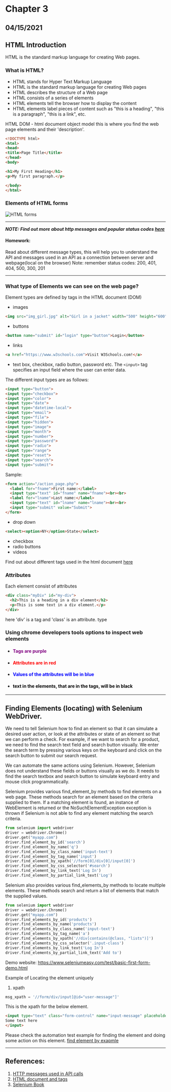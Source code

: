 # Chapter 3
## 04/15/2021
## HTML Introduction
HTML is the standard markup language for creating Web pages.

### What is HTML?
- HTML stands for Hyper Text Markup Language
- HTML is the standard markup language for creating Web pages
- HTML describes the structure of a Web page 
- HTML consists of a series of elements
- HTML elements tell the browser how to display the content
- HTML elements label pieces of content such as "this is a heading", "this is a paragraph", "this is a link", etc.

HTML DOM - html document object model
    this is where you find the web page elements and their 'description'.
```html
<!DOCTYPE html>
<html>
<head>
<title>Page Title</title>
</head>
<body>

<h1>My First Heading</h1>
<p>My first paragraph.</p>

</body>
</html>
```  

### Elements of HTML forms
![HTML forms](data/html-dom.svg)

----

***NOTE: Find out more about http messages and popular status codes [here](https://www.w3schools.com/tags/ref_httpmessages.asp)***

#### Homework: 
Read about different message types, this will help you to understand the API and messages used in an API as a connection between server and webpage(local on the browser)
Note: remember status codes: 200, 401, 404, 500, 300, 201

---

### What type of Elements we can see on the web page?
Element types are defined by tags in the HTML document (DOM)
- images 
```html
<img src="img_girl.jpg" alt="Girl in a jacket" width="500" height="600">
```

- buttons 
```html
<button name="submit" id="login" type="button">Login</button>

```  
- links 
```html
<a href="https://www.w3schools.com">Visit W3Schools.com!</a>
```  
- text box, checkbox, radio button, password etc.
The ```<input>``` tag specifies an input field where the user can enter data.
  
The different input types are as follows:
```html
<input type="button">
<input type="checkbox">
<input type="color">
<input type="date">
<input type="datetime-local">
<input type="email">
<input type="file">
<input type="hidden">
<input type="image">
<input type="month">
<input type="number">
<input type="password">
<input type="radio">
<input type="range">
<input type="reset">
<input type="search">
<input type="submit">
```  
Sample:
```html
<form action="/action_page.php">
  <label for="fname">First name:</label>
  <input type="text" id="fname" name="fname"><br><br>
  <label for="lname">Last name:</label>
  <input type="text" id="lname" name="lname"><br><br>
  <input type="submit" value="Submit">
</form>
```  
- drop down 
```html
<select><option>NY</option>State</select>

```  
- checkbox
- radio buttons
- videos 

Find out about different tags used in the html document [here](https://www.w3schools.com/tags/tag_span.asp)

### Attributes
Each element consist of attributes 
```html
<div class="myDiv" id="my-div">
  <h2>This is a heading in a div element</h2>
  <p>This is some text in a div element.</p>
</div>
```
here 'div' is a tag and 'class' is an attribute.
type

### Using chrome developers tools options to inspect web elements
-  <h4 style=color:purple>Tags are purple</h4>
- <h4 style=color:red>Attributes are in red</h4>
- <h4 style=color:blue>Values of the attributes will be in blue</h4>
- <h4 style=color:black>text in the elements, that are in the tags, will be in black</h4>

---

## Finding Elements (locating) with Selenium WebDriver.

We need to tell Selenium how to find an element so that it can simulate a desired user action, or look at the attributes or state of an element so that we can perform a check. For example, if we want to search for a product, we need to find the search text field and search button visually. We enter the search term by pressing various keys on the keyboard and click on the search button to submit our search request.

We can automate the same actions using Selenium. However, Selenium does  not understand these fields or buttons visually as we do. It needs to find the search textbox and search button to simulate keyboard entry and mouse click programmatically.

Selenium provides various find_element_by methods to find elements on a web page. These methods search for an element based on the criteria supplied to them. If a matching element is found, an instance of WebElement is returned or the NoSuchElementException exception is thrown if Selenium is not able to find any element matching the search criteria.
```python
from selenium import webdriver
driver = webdriver.Chrome()
driver.get("myapp.com")
driver.find_element_by_id('search')
driver.find_element_by_name('q')
driver.find_element_by_class_name('input-text')
driver.find_element_by_tag_name('input')
driver.find_element_by_xpath('//form[0]/div[0]/input[0]')
driver.find_element_by_css_selector('#search')
driver.find_element_by_link_text('Log In')
driver.find_element_by_partial_link_text('Log')
```

Selenium also provides various find_elements_by methods to locate multiple elements. These methods search and return a list of elements that match the supplied values.
```python
from selenium import webdriver
driver = webdriver.Chrome()
driver.get("myapp.com")
driver.find_elements_by_id('products')
driver.find_elements_by_name('products')
driver.find_elements_by_class_name('input-text')
driver.find_elements_by_tag_name('a')
driver.find_elements_by_xpath('//div[contains(@class, "lists")]')
driver.find_elements_by_css_selector('.input-class')
driver.find_elements_by_link_text('Log In')
driver.find_elements_by_partial_link_text('Add to')
```

Demo website: https://www.seleniumeasy.com/test/basic-first-form-demo.html

Example of Locating the element uniquely
1. xpath 
```python
msg_xpath = '//form/div/input[@id="user-message"]'
```
This is the xpath for the below element.
```html
<input type="text" class="form-control" name="input-message" placeholder="Please enter your Message" id="user-message">
Some text here
</input>
```

Please check the automation test example for finding the element and doing some action on this element. [find element by exapmle](finding_elements.py)

----
## References: 
1. [HTTP messages used in API calls](https://www.w3schools.com/tags/ref_httpmessages.asp)
2. [HTML document and tags](https://www.w3schools.com/tags/tag_span.asp)
3. [Selenium Book](data/Learning_Selenium.pdf)
